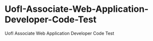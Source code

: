 # UofI-Associate-Web-Application-Developer-Code-Test
UofI Associate Web Application Developer Code Test
